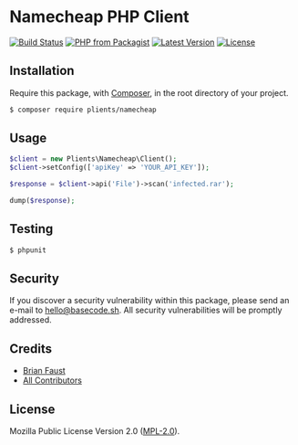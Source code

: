 # Namecheap PHP Client

[![Build Status](https://img.shields.io/travis/plients/Namecheap-PHP-Client/master.svg?style=flat-square)](https://travis-ci.org/plients/Namecheap-PHP-Client)
[![PHP from Packagist](https://img.shields.io/packagist/php-v/plients/namecheap.svg?style=flat-square)]()
[![Latest Version](https://img.shields.io/github/release/plients/Namecheap-PHP-Client.svg?style=flat-square)](https://github.com/plients/Namecheap-PHP-Client/releases)
[![License](https://img.shields.io/packagist/l/plients/Namecheap-PHP-Client.svg?style=flat-square)](https://packagist.org/packages/plients/Namecheap-PHP-Client)

## Installation

Require this package, with [Composer](https://getcomposer.org/), in the root directory of your project.

```bash
$ composer require plients/namecheap
```

## Usage

```php
$client = new Plients\Namecheap\Client();
$client->setConfig(['apiKey' => 'YOUR_API_KEY']);

$response = $client->api('File')->scan('infected.rar');

dump($response);
```

## Testing

``` bash
$ phpunit
```

## Security

If you discover a security vulnerability within this package, please send an e-mail to hello@basecode.sh. All security vulnerabilities will be promptly addressed.

## Credits

- [Brian Faust](https://github.com/faustbrian)
- [All Contributors](../../contributors)

## License

Mozilla Public License Version 2.0 ([MPL-2.0](./LICENSE)).
